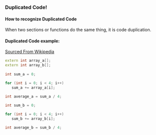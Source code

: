 ### Duplicated Code!

#### How to recognize Duplicated Code

When two sections or functions do the same thing, it is code duplication. 

#### Duplicated Code example:

[Sourced From Wikipedia](https://en.wikipedia.org/wiki/Duplicate_code)
```c++
extern int array_a[];
extern int array_b[];
 
int sum_a = 0;

for (int i = 0; i < 4; i++)
   sum_a += array_a[i];

int average_a = sum_a / 4;
 
int sum_b = 0;

for (int i = 0; i < 4; i++)
   sum_b += array_b[i];

int average_b = sum_b / 4;
```
